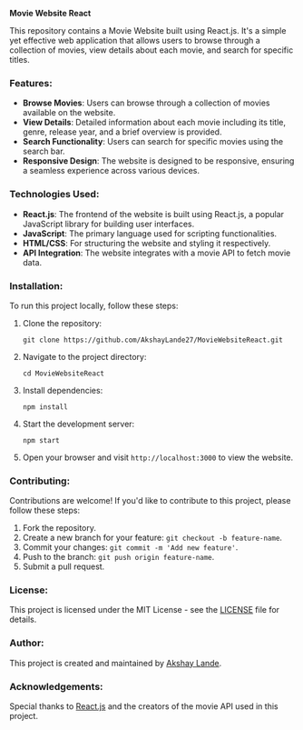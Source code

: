 **Movie Website React**

This repository contains a Movie Website built using React.js. It's a simple yet effective web application that allows users to browse through a collection of movies, view details about each movie, and search for specific titles.

### Features:

- **Browse Movies**: Users can browse through a collection of movies available on the website.
- **View Details**: Detailed information about each movie including its title, genre, release year, and a brief overview is provided.
- **Search Functionality**: Users can search for specific movies using the search bar.
- **Responsive Design**: The website is designed to be responsive, ensuring a seamless experience across various devices.

### Technologies Used:

- **React.js**: The frontend of the website is built using React.js, a popular JavaScript library for building user interfaces.
- **JavaScript**: The primary language used for scripting functionalities.
- **HTML/CSS**: For structuring the website and styling it respectively.
- **API Integration**: The website integrates with a movie API to fetch movie data.

### Installation:

To run this project locally, follow these steps:

1. Clone the repository:

   ```
   git clone https://github.com/AkshayLande27/MovieWebsiteReact.git
   ```

2. Navigate to the project directory:

   ```
   cd MovieWebsiteReact
   ```

3. Install dependencies:

   ```
   npm install
   ```

4. Start the development server:

   ```
   npm start
   ```

5. Open your browser and visit `http://localhost:3000` to view the website.

### Contributing:

Contributions are welcome! If you'd like to contribute to this project, please follow these steps:

1. Fork the repository.
2. Create a new branch for your feature: `git checkout -b feature-name`.
3. Commit your changes: `git commit -m 'Add new feature'`.
4. Push to the branch: `git push origin feature-name`.
5. Submit a pull request.

### License:

This project is licensed under the MIT License - see the [LICENSE](LICENSE) file for details.

### Author:

This project is created and maintained by [Akshay Lande](https://github.com/AkshayLande27).

### Acknowledgements:

Special thanks to [React.js](https://reactjs.org/) and the creators of the movie API used in this project.
